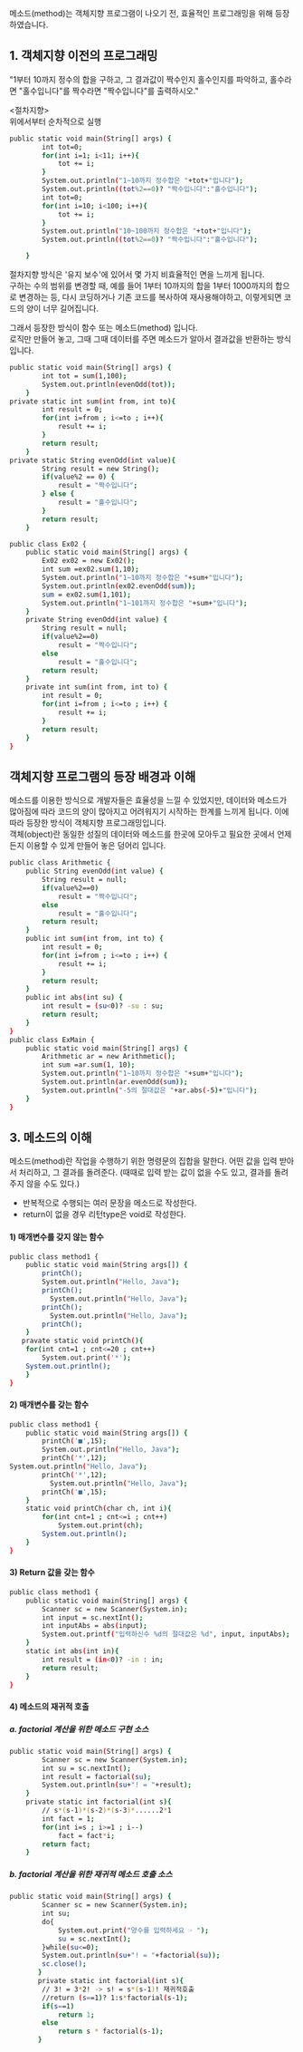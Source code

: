 메소드(method)는 객체지향 프로그램이 나오기 전, 효율적인 프로그래밍을 위해 등장하였습니다.  
  
## 1. 객체지향 이전의 프로그래밍  
"1부터 10까지 정수의 합을 구하고, 그 결과값이 짝수인지 홀수인지를 파악하고, 홀수라면 "홀수입니다"를 짝수라면 "짝수입니다"를 출력하시오."  
  
<절차지향>  
위에서부터 순차적으로 실행  
```sh
public static void main(String[] args) {
		int tot=0;
		for(int i=1; i<11; i++){
			tot += i;
		}
		System.out.println("1~10까지 정수합은 "+tot+"입니다");
		System.out.println((tot%2==0)? "짝수입니다":"홀수입니다");
		int tot=0;
		for(int i=10; i<100; i++){
			tot += i;
		}
		System.out.println("10~100까지 정수합은 "+tot+"입니다");
		System.out.println((tot%2==0)? "짝수입니다":"홀수입니다");

	}
```
   
절차지향 방식은 '유지 보수'에 있어서 몇 가지 비효율적인 면을 느끼게 됩니다.  
구하는 수의 범위를 변경할 때, 예를 들어 1부터 10까지의 합을 1부터 1000까지의 합으로 변경하는 등, 다시 코딩하거나 기존 코드를 복사하여 재사용해야하고, 이렇게되면 코드의 양이 너무 길어집니다.  
  
그래서 등장한 방식이 함수 또는 메소드(method) 입니다.  
로직만 만들어 놓고, 그때 그때 데이터를 주면 메소드가 알아서 결과값을 반환하는 방식입니다.  
```sh
public static void main(String[] args) {
		int tot = sum(1,100);
		System.out.println(evenOdd(tot));
	}
private static int sum(int from, int to){
		int result = 0;
		for(int i=from ; i<=to ; i++){
			result += i;
		} 
		return result;
	}
private static String evenOdd(int value){                                 
		String result = new String();
		if(value%2 == 0) {
			result = "짝수입니다";
		} else {
			result = "홀수입니다";
		}                                                   
		return result;    
	}
```

```sh
public class Ex02 {
	public static void main(String[] args) {
		Ex02 ex02 = new Ex02();
		int sum =ex02.sum(1,10);
		System.out.println("1~10까지 정수합은 "+sum+"입니다");
		System.out.println(ex02.evenOdd(sum));
		sum = ex02.sum(1,101);
		System.out.println("1~101까지 정수합은 "+sum+"입니다");
	}
	private String evenOdd(int value) {
		String result = null;
		if(value%2==0)
			result = "짝수입니다";
		else
			result = "홀수입니다";
		return result;
	}
	private int sum(int from, int to) {
		int result = 0;
		for(int i=from ; i<=to ; i++) {
			result += i;
		}
		return result;
	}
}
```

## 객체지향 프로그램의 등장 배경과 이해  
메소드를 이용한 방식으로 개발자들은 효율성을 느낄 수 있었지만, 데이터와 메소드가 많아짐에 따라 코드의 양이 많아지고 어려워지기 시작하는 한계를 느끼게 됩니다. 이에 따라 등장한 방식이 객체지향 프로그래밍입니다.  
객체(object)란 동일한 성질의 데이터와 메소드를 한곳에 모아두고 필요한 곳에서 언제든지 이용할 수 있게 만들어 놓은 덩어리 입니다.  

```sh
public class Arithmetic {
	public String evenOdd(int value) {
		String result = null;
		if(value%2==0)
			result = "짝수입니다";
		else
			result = "홀수입니다";
		return result;
	}
	public int sum(int from, int to) {
		int result = 0;
		for(int i=from ; i<=to ; i++) {
			result += i;
		}
		return result;
	}
	public int abs(int su) {
		int result = (su<0)? -su : su;
		return result;
	}
}
public class ExMain {
	public static void main(String[] args) {
		Arithmetic ar = new Arithmetic();
		int sum =ar.sum(1, 10);
		System.out.println("1~10까지 정수합은 "+sum+"입니다");
		System.out.println(ar.evenOdd(sum));
		System.out.println("-5의 절대값은 "+ar.abs(-5)+"입니다");
	}
}
```

## 3. 메소드의 이해
메소드(method)란 작업을 수행하기 위한 명령문의 집합을 말한다. 어떤 값을 입력 받아서 처리하고, 그 결과를 돌려준다. (때때로 입력 받는 값이 없을 수도 있고, 결과를 돌려주지 않을 수도 있다.)  
- 반복적으로 수행되는 여러 문장을 메소드로 작성한다.  
- return이 없을 경우 리턴type은 void로 작성한다. 

#### 1) 매개변수를 갖지 않는 함수
```sh
public class method1 {
	public static void main(String args[]) {
        printCh();
        System.out.println("Hello, Java");
        printCh();
	      System.out.println("Hello, Java");
        printCh();
	      System.out.println("Hello, Java");
        printCh();
    }
   pravate static void printCh(){
	for(int cnt=1 ; cnt<=20 ; cnt++)
		System.out.print('*');
	System.out.println();
    }
}
```

#### 2) 매개변수를 갖는 함수
```sh
public class method1 {
	public static void main(String args[]) {
        printCh('■',15);
        System.out.println("Hello, Java");
        printCh('*',12);
System.out.println("Hello, Java");
        printCh('*',12);
	      System.out.println("Hello, Java");
        printCh('■',15);
    }
    static void printCh(char ch, int i){
		for(int cnt=1 ; cnt<=i ; cnt++)
			System.out.print(ch);
		System.out.println();
    }
}
```

#### 3) Return 값을 갖는 함수
```sh
public class method1 {
	public static void main(String[] args) {
		Scanner sc = new Scanner(System.in);
		int input = sc.nextInt();
		int inputAbs = abs(input);
		System.out.printf("입력하신수 %d의 절대값은 %d", input, inputAbs);
	}
	static int abs(int in){
		int result = (in<0)? -in : in;
		return result;
	}
}
```

#### 4) 메소드의 재귀적 호출
##### a. factorial 계산을 위한 메소드 구현 소스
```sh
public static void main(String[] args) {
		Scanner sc = new Scanner(System.in);
		int su = sc.nextInt();
		int result = factorial(su);
		System.out.println(su+"! = "+result);
	}
	private static int factorial(int s){
		// s*(s-1)*(s-2)*(s-3)*......2*1
		int fact = 1;
		for(int i=s ; i>=1 ; i--)
			fact = fact*i;
		return fact;
	}
```

##### b. factorial 계산을 위한 재귀적 메소드 호출 소스
```sh
public static void main(String[] args) {
		Scanner sc = new Scanner(System.in);
		int su;
		do{
			System.out.print("양수를 입력하세요 ☞ ");
			su = sc.nextInt();
		}while(su<=0);
		System.out.println(su+"! = "+factorial(su));
		sc.close();
	   }
	   private static int factorial(int s){
		// 3! = 3*2! -> s! = s*(s-1)! 재귀적호출
		//return (s==1)? 1:s*factorial(s-1);
		if(s==1) 
			return 1;
		else
			return s * factorial(s-1);			
	   }
```
